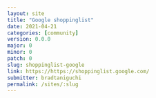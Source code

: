 ```yaml
---
layout: site
title: "Google shoppinglist"
date: 2021-04-21
categories: [community]
version: 0.0.0
major: 0
minor: 0
patch: 0
slug: shoppinglist-google
link: https://https://shoppinglist.google.com/
submitter: bradtaniguchi
permalink: /sites/:slug
---
```

